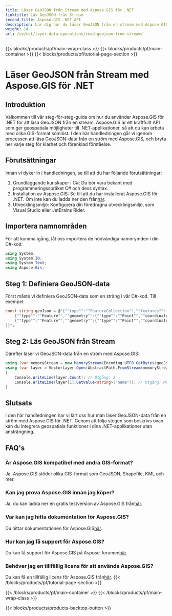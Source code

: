```yaml
---
title: Läser GeoJSON från Stream med Aspose.GIS för .NET
linktitle: Läs GeoJSON från Stream
second_title: Aspose.GIS .NET API
description: Lär dig hur du läser GeoJSON från en stream med Aspose.GIS för .NET. Följ vår steg-för-steg-guide för sömlös integrering av geospatial i dina applikationer.
weight: 14
url: /sv/net/layer-data-operations/read-geojson-from-stream/
---
```


{{< blocks/products/pf/main-wrap-class >}}
{{< blocks/products/pf/main-container >}}
{{< blocks/products/pf/tutorial-page-section >}}

# Läser GeoJSON från Stream med Aspose.GIS för .NET

## Introduktion
Välkommen till vår steg-för-steg-guide om hur du använder Aspose.GIS för .NET för att läsa GeoJSON från en stream. Aspose.GIS är ett kraftfullt API som ger geospatiala möjligheter till .NET-applikationer, så att du kan arbeta med olika GIS-format sömlöst. I den här handledningen går vi igenom processen att läsa GeoJSON-data från en ström med Aspose.GIS, och bryta ner varje steg för klarhet och förenklad förståelse.
## Förutsättningar
Innan vi dyker in i handledningen, se till att du har följande förutsättningar:
1. Grundläggande kunskaper i C#: Du bör vara bekant med programmeringsspråket C# och dess syntax.
2.  Installation av Aspose.GIS: Se till att du har installerat Aspose.GIS för .NET. Om inte kan du ladda ner den från[här](https://releases.aspose.com/gis/net/).
3. Utvecklingsmiljö: Konfigurera din föredragna utvecklingsmiljö, som Visual Studio eller JetBrains Rider.

## Importera namnområden
För att komma igång, låt oss importera de nödvändiga namnrymden i din C#-kod:
```csharp
using System;
using System.IO;
using System.Text;
using Aspose.Gis;
```

## Steg 1: Definiera GeoJSON-data
Först måste vi definiera GeoJSON-data som en sträng i vår C#-kod. Till exempel:
```csharp
const string geoJson = @"{""type"":""FeatureCollection"",""features"":[
    {""type"":""Feature"",""geometry"":{""type"":""Point"",""coordinates"":[0, 1]},""properties"":{""name"":""John""}},
    {""type"":""Feature"",""geometry"":{""type"":""Point"",""coordinates"":[2, 3]},""properties"":{""name"":""Mary""}}
]}";
```
## Steg 2: Läs GeoJSON från Stream
Därefter läser vi GeoJSON-data från en ström med Aspose.GIS:
```csharp
using (var memoryStream = new MemoryStream(Encoding.UTF8.GetBytes(geoJson)))
using (var layer = VectorLayer.Open(AbstractPath.FromStream(memoryStream), Drivers.GeoJson))
{
    Console.WriteLine(layer.Count); // Utgång: 2
    Console.WriteLine(layer[1].GetValue<string>("name")); // Utgång: Mary
}
```

## Slutsats
I den här handledningen har vi lärt oss hur man läser GeoJSON-data från en ström med Aspose.GIS för .NET. Genom att följa stegen som beskrivs ovan kan du integrera geospatiala funktioner i dina .NET-applikationer utan ansträngning.
## FAQ's
### Är Aspose.GIS kompatibel med andra GIS-format?
Ja, Aspose.GIS stöder olika GIS-format som GeoJSON, Shapefile, KML och mer.
### Kan jag prova Aspose.GIS innan jag köper?
 Ja, du kan ladda ner en gratis testversion av Aspose.GIS från[här](https://releases.aspose.com/).
### Var kan jag hitta dokumentation för Aspose.GIS?
 Du hittar dokumentationen för Aspose.GIS[här](https://reference.aspose.com/gis/net/).
### Hur kan jag få support för Aspose.GIS?
 Du kan få support för Aspose.GIS på Aspose-forumen[här](https://forum.aspose.com/c/gis/33).
### Behöver jag en tillfällig licens för att använda Aspose.GIS?
 Du kan få en tillfällig licens för Aspose.GIS från[här](https://purchase.aspose.com/temporary-license/).
{{< /blocks/products/pf/tutorial-page-section >}}

{{< /blocks/products/pf/main-container >}}
{{< /blocks/products/pf/main-wrap-class >}}

{{< blocks/products/products-backtop-button >}}
